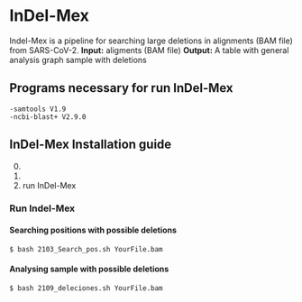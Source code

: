 # InDel-Mex

Indel-Mex is a pipeline for searching large deletions in alignments (BAM file) from SARS-CoV-2.
**Input:** aligments (BAM file)
**Output:** 
	A table with general analysis
	graph sample with deletions
## Programs necessary for run InDel-Mex
	-samtools V1.9
	-ncbi-blast+ V2.9.0

## InDel-Mex Installation guide
0.
1.
2. run InDel-Mex

### Run Indel-Mex
#### Searching positions with possible deletions
	$ bash 2103_Search_pos.sh YourFile.bam

#### Analysing sample with possible deletions
	$ bash 2109_deleciones.sh YourFile.bam
